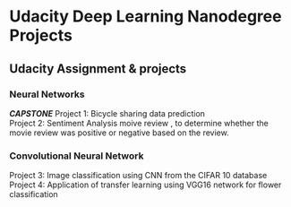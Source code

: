 # Udacity Deep Learning Nanodegree Projects
 ## Udacity Assignment & projects
 
 ### Neural Networks
 ***CAPSTONE*** Project 1: Bicycle sharing data prediction<br/>
Project 2: Sentiment Analysis moive review , to determine whether the movie review was positive or negative based on the review.<br/>
### Convolutional Neural Network
Project 3: Image classification using CNN from the CIFAR 10 database<br/>
Project 4: Application of transfer learning using VGG16 network for flower classification <br/>

 
